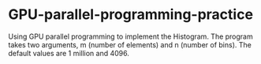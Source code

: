 # GPU-parallel-programming-practice
Using GPU parallel programming to implement the Histogram. The	program	takes	two	arguments,	m	(number	of	elements)	and	n	(number	of	bins).	The	default	values	are	1 million	and	4096.
